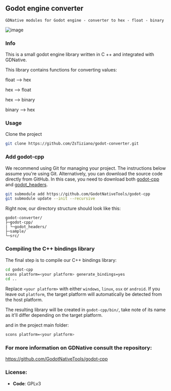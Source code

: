 ## Godot engine converter
    GDNative modules for Godot engine - converter to hex - float - binary 
    
![image](https://user-images.githubusercontent.com/21335398/98444682-550de000-2113-11eb-9366-ee8f60e7fa06.png)

### Info
This is a small godot engine library written in C ++ and integrated with GDNative.

This library contains functions for converting values:

float  --> hex

hex    --> float

hex    --> binary

binary --> hex


### Usage

Clone the project

```bash
git clone https://github.com/ZsTiziano/godot-converter.git
```

### Add godot-cpp

We recommend using Git for managing your project. The instructions below assume
you're using Git. Alternatively, you can download the source code directly from
GitHub. In this case, you need to download both
[godot-cpp](https://github.com/GodotNativeTools/godot-cpp) and
[godot_headers](https://github.com/GodotNativeTools/godot_headers).

```bash
git submodule add https://github.com/GodotNativeTools/godot-cpp
git submodule update --init --recursive
```

Right now, our directory structure should look like this:

```text
godot-converter/
├─godot-cpp/
| └─godot_headers/
├─sample/
└─src/
```

### Compiling the C++ bindings library

The final step is to compile our C++ bindings library:

```bash
cd godot-cpp
scons platform=<your platform> generate_bindings=yes
cd ..
```

Replace `<your platform>` with either `windows`, `linux`, `osx` or `android`. If
you leave out `platform`, the target platform will automatically be detected
from the host platform.

The resulting library will be created in `godot-cpp/bin/`, take note of its name
as it'll differ depending on the target platform.

and in the project main folder:

```bash
scons platform=<your platform>
```

### For more information on GDNative consult the repository:

https://github.com/GodotNativeTools/godot-cpp


### License:

- **Code**: GPLv3

